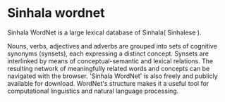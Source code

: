 # Sinhala wordnet
Sinhala WordNet is a large lexical database of Sinhala( Sinhalese ). 

Nouns, verbs, adjectives and adverbs are grouped into sets of cognitive synonyms (synsets), each expressing a distinct concept. 
Synsets are interlinked by means of conceptual-semantic and lexical relations. 
The resulting network of meaningfully related words and concepts can be navigated with the browser. 
'Sinhala WordNet' is also freely and publicly available for download. 
WordNet's structure makes it a useful tool for computational linguistics and natural language processing.
